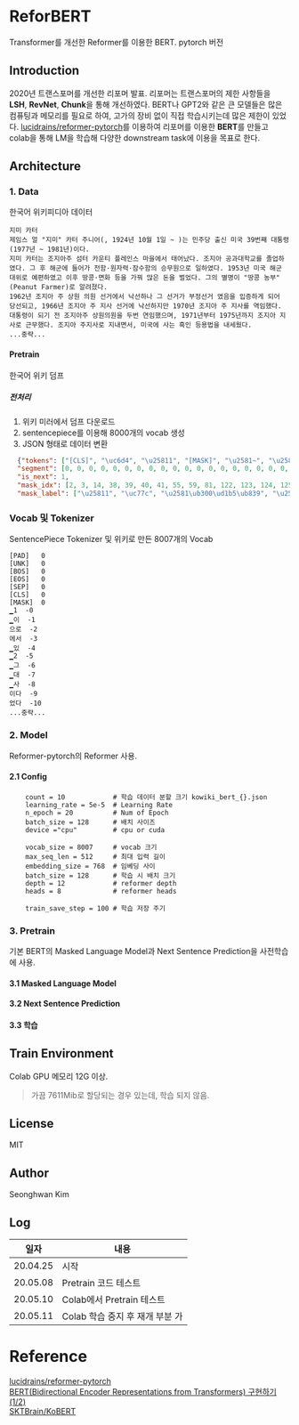 # ReforBERT
Transformer를 개선한 Reformer를 이용한 BERT. pytorch 버전

##  Introduction
2020년 트랜스포머를 개선한 리포머 발표. 
리포머는 트랜스포머의 제한 사항들을 **LSH**, **RevNet**, **Chunk**을 통해 개선하였다. 
BERT나 GPT2와 같은 큰 모델들은 많은 컴퓨팅과 메모리를 필요로 하여, 고가의 장비 없이 직접 학습시키는데 많은 제한이 있었다.
[lucidrains/reformer-pytorch](https://github.com/lucidrains/reformer-pytorch)를 이용하여 
리포머를 이용한 **BERT**를 만들고 colab을 통해 LM을 학습해 다양한 downstream task에 이용을 목표로 한다.  
  
## Architecture
### 1. Data
한국어 위키피디아 데이터
```
지미 카터
제임스 얼 "지미" 카터 주니어(, 1924년 10월 1일 ~ )는 민주당 출신 미국 39번째 대통령 (1977년 ~ 1981년)이다.
지미 카터는 조지아주 섬터 카운티 플레인스 마을에서 태어났다. 조지아 공과대학교를 졸업하였다. 그 후 해군에 들어가 전함·원자력·잠수함의 승무원으로 일하였다. 1953년 미국 해군 대위로 예편하였고 이후 땅콩·면화 등을 가꿔 많은 돈을 벌었다. 그의 별명이 "땅콩 농부" (Peanut Farmer)로 알려졌다.
1962년 조지아 주 상원 의원 선거에서 낙선하나 그 선거가 부정선거 였음을 입증하게 되어 당선되고, 1966년 조지아 주 지사 선거에 낙선하지만 1970년 조지아 주 지사를 역임했다. 대통령이 되기 전 조지아주 상원의원을 두번 연임했으며, 1971년부터 1975년까지 조지아 지사로 근무했다. 조지아 주지사로 지내면서, 미국에 사는 흑인 등용법을 내세웠다.
...중략...
```
#### Pretrain
한국어 위키 덤프
##### 전처리
  1. 위키 미러에서 덤프 다운로드
  2. sentencepiece를 이용해 8000개의 vocab 생성
  3. JSON 형태로 데이터 변환 
  ```json
    {"tokens": ["[CLS]", "\uc6d4", "\u25811", "[MASK]", "\u2581~", "\u2581)", "\ub294", "\u2581\ubbfc\uc8fc", "\ub2f9", "\u2581\ucd9c\uc2e0", "\u2581\ubbf8\uad6d", "\u25813", "9", "\ubc88\uc9f8", "[MASK]", "\u2581(19", "7", "7", "\ub144", "\u2581~", "\u25811981", "\ub144", ")", "\uc774\ub2e4", ".", "\u2581\uc9c0", "\ubbf8", "\u2581\uce74", "\ud130", "\ub294", "\u2581\uc870\uc9c0", "\uc544", "\uc8fc", "\u2581\uc12c", "\ud130", "\u2581\uce74", "\uc6b4", "\ud2f0", "[MASK]", "[MASK]", "\uce69", "[MASK]", "\u2581\ub9c8\uc744", "\uc5d0\uc11c", "\u2581\ud0dc\uc5b4\ub0ac\ub2e4", ".", "\u2581\uc870\uc9c0", "\uc544", "\u2581\uacf5", "\uacfc", "\ub300\ud559\uad50", "\ub97c", "\u2581\uc878\uc5c5", "\ud558\uc600\ub2e4", ".", "\u2581\uadf8", "\u2581\ud6c4", "\u2581\ud574", "\uad70\uc5d0", "\u2581\uad00", "\u2581\uc804", "\ud568", "\u00b7", "\uc6d0", "\uc790", "\ub825", "\u00b7", "\uc7a0", "\uc218", "\ud568", "\uc758", "\u2581\uc2b9", "\ubb34", "\uc6d0\uc73c\ub85c", "\u2581\uc77c", "\ud558\uc600\ub2e4", ".", "\u2581195", "3", "\ub144", "\u2581\ubbf8\uad6d", "\u25811930", "\u2581\ub300", "\uc704\ub85c", "\u2581\uc608", "\ud3b8", "\ud558\uc600\uace0", "\u2581\uc774\ud6c4", "\u2581\ub545", "\ucf69", "\u00b7", "\uba74", "\ud654", "\u2581\ub4f1\uc744", "\u2581\uac00", "\uafd4", "\u2581\ub9ce\uc740", "\u2581\ub3c8", "\uc744", "\u2581\ubc8c", "\uc5c8\ub2e4", ".", "\u2581\uadf8\uc758", "\u2581\ubcc4", "\uba85\uc774", "\u2581\"", "\ub545", "\ucf69", "\u2581\ub18d", "\ubd80", "\"", "\u2581(", "P", "e", "an", "ut", "\u2581F", "ar", "m", "er", ")", "\ub85c", "[MASK]", "\uc84c\ub2e4", "[MASK]", "[MASK]", "[MASK]", "[MASK]", "\u2581\uc870\uc9c0", "[MASK]", "\u2581\uc8fc", "\u2581\uc0c1", "\uc6d0", "\u2581\uc758\uc6d0", "\u2581\uc120\uac70", "\uc5d0\uc11c", "[MASK]", "[MASK]", "\ud558\ub098", "\u2581\uadf8", "[MASK]", "[MASK]", "\u2581\ubd80\uc815", "\uc120\uac70", "[MASK]", "[MASK]", "[MASK]", "\u2581\uc785", "\uc99d", "\ud558\uac8c", "\u2581\ub418\uc5b4", "\u2581\ub2f9\uc120", "\ub418\uace0", ",", "\u2581196", "6", "\ub144", "\u2581\uc870\uc9c0", "\uc544", "\u2581\uc8fc", "\u2581\uc9c0", "\uc0ac", "\u2581\uc120\uac70", "\uc5d0", "\u2581\ub099", "\uc120", "\ud558\uc9c0\ub9cc", "\u25811970", "\ub144", "\u2581\uc870\uc9c0", "\uc544", "\u2581\uc8fc", "\u2581\uc9c0", "\uc0ac\ub97c", "\u2581\uc5ed\uc784", "\ud588\ub2e4", ".", "\u2581\ub300\ud1b5\ub839", "\uc774", "\u2581\ub418", "\uae30", "\u2581\uc804", "[MASK]", "[MASK]", "[MASK]", "\u2581\uc0c1", "\uc6d0\uc758", "\uc6d0\uc744", "\u2581\ub450", "\ubc88", "\u2581\uc5f0", "\uc784", "\ud588\uc73c\uba70", ",", "[MASK]", "[MASK]", "\u25811975", "\ub144\uae4c\uc9c0", "\u2581\uc870\uc9c0", "\uc544", "\u2581\uc9c0", "\uc0ac\ub85c", "\u2581\uadfc\ubb34", "\ud588\ub2e4", ".", "\u2581\uc870\uc9c0", "\uc544", "\u2581\uc8fc", "\uc9c0", "\uc0ac\ub85c", "\u2581\uc9c0", "\ub0b4", "\uba74\uc11c", ",", "\u2581\ubbf8\uad6d", "\uc5d0", "\u2581\uc0ac\ub294", "\u2581\ud751", "\uc778", "[MASK]", "[MASK]", "[MASK]", "\u2581\ub0b4", "\uc138", "\uc6e0\ub2e4", ".", "[SEP]", "\u25811976", "\ub144", "[MASK]", "\u2581\uc120\uac70", "\uc5d0", "\u2581\ubbfc\uc8fc", "\ub2f9", "\u2581\ud6c4\ubcf4", "\ub85c", "\u2581\ucd9c", "\ub9c8", "\ud558\uc5ec", "\u2581\ub3c4", "\ub355", "\uc8fc\uc758", "\u2581\uc815\ucc45", "\uc73c\ub85c", "\u2581\ub0b4", "\uc138", "\uc6cc", ",", "\u2581\ud3ec", "\ub4dc\ub97c", "[MASK]", "[MASK]", "\u2581\ub2f9\uc120", "\ub418\uc5c8\ub2e4", ".", "[SEP]"], 
    "segment": [0, 0, 0, 0, 0, 0, 0, 0, 0, 0, 0, 0, 0, 0, 0, 0, 0, 0, 0, 0, 0, 0, 0, 0, 0, 0, 0, 0, 0, 0, 0, 0, 0, 0, 0, 0, 0, 0, 0, 0, 0, 0, 0, 0, 0, 0, 0, 0, 0, 0, 0, 0, 0, 0, 0, 0, 0, 0, 0, 0, 0, 0, 0, 0, 0, 0, 0, 0, 0, 0, 0, 0, 0, 0, 0, 0, 0, 0, 0, 0, 0, 0, 0, 0, 0, 0, 0, 0, 0, 0, 0, 0, 0, 0, 0, 0, 0, 0, 0, 0, 0, 0, 0, 0, 0, 0, 0, 0, 0, 0, 0, 0, 0, 0, 0, 0, 0, 0, 0, 0, 0, 0, 0, 0, 0, 0, 0, 0, 0, 0, 0, 0, 0, 0, 0, 0, 0, 0, 0, 0, 0, 0, 0, 0, 0, 0, 0, 0, 0, 0, 0, 0, 0, 0, 0, 0, 0, 0, 0, 0, 0, 0, 0, 0, 0, 0, 0, 0, 0, 0, 0, 0, 0, 0, 0, 0, 0, 0, 0, 0, 0, 0, 0, 0, 0, 0, 0, 0, 0, 0, 0, 0, 0, 0, 0, 0, 0, 0, 0, 0, 0, 0, 0, 0, 0, 0, 0, 0, 0, 0, 0, 0, 0, 0, 0, 0, 0, 0, 0, 0, 0, 0, 0, 0, 0, 0, 0, 1, 1, 1, 1, 1, 1, 1, 1, 1, 1, 1, 1, 1, 1, 1, 1, 1, 1, 1, 1, 1, 1, 1, 1, 1, 1, 1, 1, 1], 
    "is_next": 1, 
    "mask_idx": [2, 3, 14, 38, 39, 40, 41, 55, 59, 81, 122, 123, 124, 125, 126, 127, 128, 129, 136, 137, 138, 140, 141, 144, 145, 146, 182, 183, 184, 194, 195, 219, 220, 221, 229, 250, 251], 
    "mask_label": ["\u25811", "\uc77c", "\u2581\ub300\ud1b5\ub839", "\u2581\ud50c", "\ub808", "\uc778", "\uc2a4", "\u2581\uadf8", "\u2581\ub4e4\uc5b4\uac00", "\u2581\ud574\uad70", "\u2581\uc54c\ub824", "\uc84c\ub2e4", ".", "\u2581196", "2", "\ub144", "\u2581\uc870\uc9c0", "\uc544", "\u2581\ub099", "\uc120", "\ud558\ub098", "\u2581\uc120\uac70", "\uac00", "\u2581", "\uc600", "\uc74c\uc744", "\u2581\uc870\uc9c0", "\uc544", "\uc8fc", "\u25811971", "\ub144\ubd80\ud130", "\u2581\ub4f1", "\uc6a9", "\ubc95\uc744", "\u2581\ub300\ud1b5\ub839", "\u2581\ub204", "\ub974\uace0"]}
  ``` 
### Vocab 및 Tokenizer
SentencePiece Tokenizer 및 위키로 만든 8007개의 Vocab
```
[PAD]	0
[UNK]	0
[BOS]	0
[EOS]	0
[SEP]	0
[CLS]	0
[MASK]	0
▁1	-0
▁이	-1
으로	-2
에서	-3
▁있	-4
▁2	-5
▁그	-6
▁대	-7
▁사	-8
이다	-9
었다	-10
...중략...
```
### 2. Model
Reformer-pytorch의 Reformer 사용.

#### 2.1 Config
```
    count = 10            # 학습 데이터 분할 크기 kowiki_bert_{}.json
    learning_rate = 5e-5  # Learning Rate
    n_epoch = 20          # Num of Epoch
    batch_size = 128      # 배치 사이즈
    device ="cpu"         # cpu or cuda

    vocab_size = 8007     # vocab 크기
    max_seq_len = 512     # 최대 입력 길이
    embedding_size = 768  # 임베딩 사이
    batch_size = 128      # 학습 시 배치 크기
    depth = 12            # reformer depth
    heads = 8             # reformer heads

    train_save_step = 100 # 학습 저장 주기
```


### 3. Pretrain
기본 BERT의 Masked Language Model과 Next Sentence Prediction을 사전학습에 사용.

#### 3.1 Masked Language Model

#### 3.2 Next Sentence Prediction

#### 3.3 학습

## Train Environment
Colab GPU 메모리 12G 이상.
> 가끔 7611Mib로 할당되는 경우 있는데, 학습 되지 않음.
 

##  License
MIT

##  Author
Seonghwan Kim 

## Log
| 일자 | 내용|
|---|---|
|20.04.25| 시작 |
|20.05.08| Pretrain 코드 테스트|
|20.05.10| Colab에서 Pretrain 테스트|
|20.05.11| Colab 학습 중지 후 재개 부분 가|



# Reference
[lucidrains/reformer-pytorch](https://github.com/lucidrains/reformer-pytorch)  
[BERT(Bidirectional Encoder Representations from Transformers) 구현하기 (1/2)](https://paul-hyun.github.io/bert-01/)  
[SKTBrain/KoBERT](https://github.com/SKTBrain/KoBERT)  
